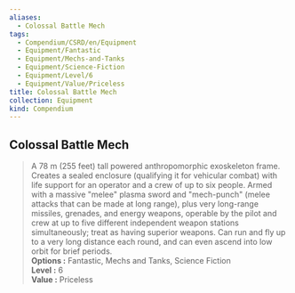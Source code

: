```yaml
---
aliases:
  - Colossal Battle Mech
tags:
  - Compendium/CSRD/en/Equipment
  - Equipment/Fantastic
  - Equipment/Mechs-and-Tanks
  - Equipment/Science-Fiction
  - Equipment/Level/6
  - Equipment/Value/Priceless
title: Colossal Battle Mech
collection: Equipment
kind: Compendium
---
```

## Colossal Battle Mech  
  
>A 78 m (255 feet) tall powered anthropomorphic exoskeleton frame. Creates a sealed enclosure (qualifying it for vehicular combat) with life support for an operator and a crew of up to six people. Armed with a massive "melee" plasma sword and "mech-punch" (melee attacks that can be made at long range), plus very long-range missiles, grenades, and energy weapons, operable by the pilot and crew at up to five different independent weapon stations simultaneously; treat as having superior weapons. Can run and fly up to a very long distance each round, and can even ascend into low orbit for brief periods.  
> **Options :** Fantastic, Mechs and Tanks, Science Fiction  
> **Level :** 6  
> **Value :** Priceless